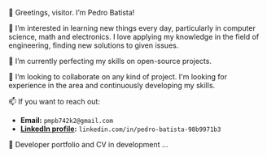 👋 Greetings, visitor. I’m Pedro Batista!

👀 I’m interested in learning new things every day, particularly in computer science, math and electronics. I love applying my knowledge in the field of engineering, finding new solutions to given issues.

🌱 I’m currently perfecting my skills on open-source projects.

💞️ I’m looking to collaborate on any kind of project. I'm looking for experience in the area and continuously developing my skills.

📫 If you want to reach out:
  - **Email:** `pmpb742k2@gmail.com`
  - **[LinkedIn profile](https://www.linkedin.com/in/pedro-batista-98b9971b3/):** `linkedin.com/in/pedro-batista-98b9971b3`

📝 Developer portfolio and CV in development ...

<!---
pedro742k2/pedro742k2 is a ✨ special ✨ repository because its `README.md` (this file) appears on your GitHub profile.
You can click the Preview link to take a look at your changes.
--->
